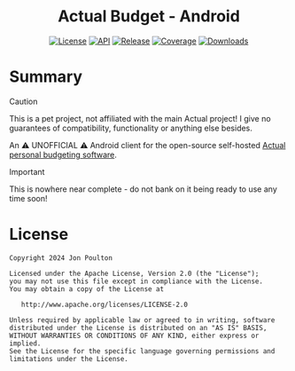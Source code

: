 <h1 align="center">Actual Budget - Android</h1>

<p align="center">
  <a href="https://opensource.org/licenses/Apache-2.0"><img alt="License" src="https://img.shields.io/badge/License-Apache%202.0-blue.svg"/></a>
  <a href="https://android-arsenal.com/api?level=24"><img alt="API" src="https://img.shields.io/badge/API-24%2B-brightgreen.svg?style=flat"/></a>
  <a href="https://github.com/jonapoul/actual-android/releases"><img alt="Release" src="https://img.shields.io/github/v/release/jonapoul/actual-android"/></a>
  <a href="https://github.com/jonapoul/actual-android"><img alt="Coverage" src="https://img.shields.io/endpoint?url=https://gist.githubusercontent.com/jonapoul/6bf1b7a292bc61bcca966bee22e8b456/raw/a73e61ed9b6626786d12bc9991f6a516a3d2c4b9/coverage-badge.json"/></a>
  <a href="https://github.com/jonapoul/actual-android"><img alt="Downloads" src="https://img.shields.io/github/downloads/jonapoul/actual-android/total"/></a>
</p>

# Summary

> [!CAUTION]
> This is a pet project, not affiliated with the main Actual project! I give no guarantees of compatibility, functionality or anything else besides.

An :warning: UNOFFICIAL :warning: Android client for the open-source self-hosted [Actual personal budgeting software](https://github.com/actualbudget/actual).

> [!IMPORTANT]
> This is nowhere near complete - do not bank on it being ready to use any time soon!

# License

```
Copyright 2024 Jon Poulton

Licensed under the Apache License, Version 2.0 (the "License");
you may not use this file except in compliance with the License.
You may obtain a copy of the License at

   http://www.apache.org/licenses/LICENSE-2.0

Unless required by applicable law or agreed to in writing, software
distributed under the License is distributed on an "AS IS" BASIS,
WITHOUT WARRANTIES OR CONDITIONS OF ANY KIND, either express or implied.
See the License for the specific language governing permissions and
limitations under the License.
```
